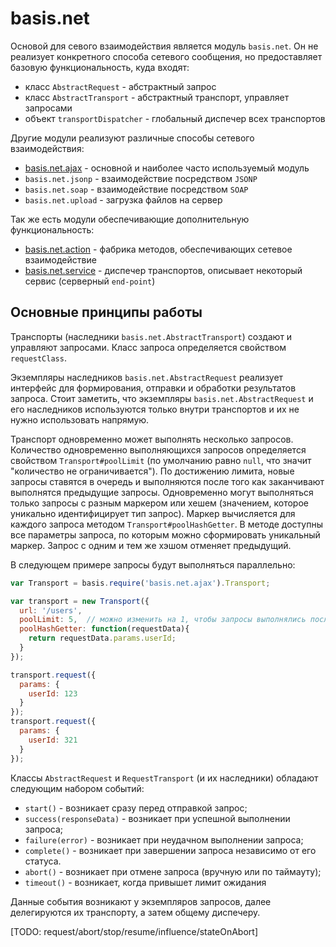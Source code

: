 # basis.net

Основой для севого взаимодействия является модуль `basis.net`. Он не реализует конкретного способа сетевого сообщения, но предоставляет базовую функциональность, куда входят:

- класс `AbstractRequest` - абстрактный запрос
- класс `AbstractTransport` - абстрактный транспорт, управляет запросами
- объект `transportDispatcher` - глобальный диспечер всех транспортов

Другие модули реализуют различные способы сетевого взаимодействия:

- [basis.net.ajax](basis.net.ajax.md) - основной и наиболее часто используемый модуль
- `basis.net.jsonp` - взаимодействие посредством `JSONP` 
- `basis.net.soap` - взаимодействие посредством `SOAP` 
- `basis.net.upload` - загрузка файлов на сервер

Так же есть модули обеспечивающие дополнительную функциональность:

- [basis.net.action](basis.net.action.md) - фабрика методов, обеспечивающих сетевое взаимодействие
- [basis.net.service](basis.net.service.md) - диспечер транспортов, описывает некоторый сервис (серверный `end-point`)

## Основные принципы работы

Транспорты (наследники `basis.net.AbstractTransport`) создают и управляют запросами. Класс запроса определяется свойством `requestClass`.

Экземпляры наследников `basis.net.AbstractRequest` реализует интерфейс для формирования, отправки и обработки результатов запроса. Стоит заметить, что экземпляры `basis.net.AbstractRequest` и его наследников используются только внутри транспортов и их не нужно использовать напрямую.

Транспорт одновременно может выполнять несколько запросов. Количество одновременно выполняющихся запросов определяется свойством `Transport#poolLimit` (по умолчанию равно `null`, что значит "количество не ограничивается"). По достижению лимита, новые запросы ставятся в очередь и выполняются после того как заканчивают выполнятся предыдущие запросы. Одновременно могут выполняться только запросы с разным маркером или хешем (значением, которое уникально идентифицирует тип запрос). Маркер вычисляется для каждого запроса методом `Transport#poolHashGetter`. В методе доступны все параметры запроса, по которым можно сформировать уникальный маркер. Запрос с одним и тем же хэшом отменяет предыдущий.

В следующем примере запросы будут выполняться параллельно:

```js
var Transport = basis.require('basis.net.ajax').Transport;

var transport = new Transport({
  url: '/users',
  poolLimit: 5,  // можно изменить на 1, чтобы запросы выполнялись последовательно
  poolHashGetter: function(requestData){
    return requestData.params.userId;
  }
});

transport.request({
  params: {
    userId: 123
  }
});
transport.request({
  params: {
    userId: 321
  }
});
```

Классы `AbstractRequest` и `RequestTransport` (и их наследники) обладают следующим набором событий:

  * `start()` - возникает сразу перед отправкой запрос;
  * `success(responseData)` - возникает при успешной выполнении запроса;
  * `failure(error)` - возникает при неудачном выполнении запроса;
  * `complete()` - возникает при завершении запроса независимо от его статуса.
  * `abort()` - возникает при отмене запроса (вручную или по таймауту);
  * `timeout()` - возникает, когда привышет лимит ожидания

Данные события возникают у экземпляров запросов, далее делегируются их транспорту, а затем общему диспечеру.

[TODO: request/abort/stop/resume/influence/stateOnAbort]